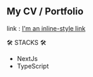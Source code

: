 
## My CV / Portfolio

link : [I'm an inline-style link](https://thibautlehmann.dev/) 

🛠️ STACKS 🛠️
- NextJs
- TypeScript

